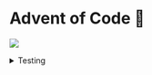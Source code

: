 # Advent of Code 🎄

![](https://imgs.xkcd.com/comics/the_true_meaning_of_christmas.png)

<details>
<summary>Testing</summary>

#### `rust`

Simply:
```bash
cargo test
```

#### `python`

Ensure correct `conda` environment set up and run:
```bash
pytest .
```
</details>
